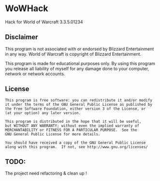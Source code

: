WoWHack
=======
Hack for World of Warcraft 3.3.5.01234

Disclaimer
----------
This program is not associated with or endorsed by Blizzard Entertainment in any way. 
World of Warcraft is copyright of Blizzard Entertainment.

This program is made for educational purposes only.
By using this program you release all liability of myself
for any damage done to your computer, network or network accounts.
    
License
-------
    This program is free software: you can redistribute it and/or modify
    it under the terms of the GNU General Public License as published by
    the Free Software Foundation, either version 3 of the License, or
    (at your option) any later version.
    
    This program is distributed in the hope that it will be useful,
    but WITHOUT ANY WARRANTY; without even the implied warranty of
    MERCHANTABILITY or FITNESS FOR A PARTICULAR PURPOSE.  See the
    GNU General Public License for more details.
    
    You should have received a copy of the GNU General Public License
    along with this program.  If not, see http://www.gnu.org/licenses/

TODO:
-----
The project need refactoring & clean up !
